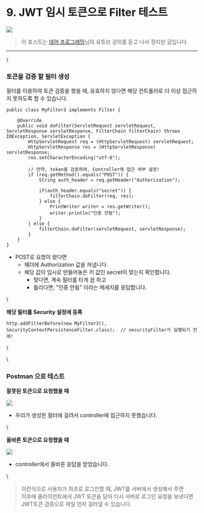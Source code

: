# 9. JWT 임시 토큰으로 Filter 테스트



![](https://blog.kakaocdn.net/dn/kQPO5/btrjvskOVI9/GsDVHJ4GQxowtvwkf8TKok/img.png)

> 이 포스트는 [데어 프로그래밍](https://www.youtube.com/channel/UCVrhnbfe78ODeQglXtT1Elw)님의 유튜브 강의를 듣고 나서 정리한 글입니다.

***

\


### 토큰을 검증 할 필터 생성

필터를 이용하여 토큰 검증을 했을 때, 유효하지 않다면 해당 컨트롤러로 더 이상 접근하지 못하도록 할 수 있습니다.

```
public class MyFilter3 implements Filter {

    @Override
    public void doFilter(ServletRequest servletRequest, ServletResponse servletResponse, FilterChain filterChain) throws IOException, ServletException {
        HttpServletRequest req = (HttpServletRequest) servletRequest;
        HttpServletResponse res = (HttpServletResponse) servletResponse;
        res.setCharacterEncoding("utf-8");

        // 만약, token을 검증하여, Controller에 접근 여부 설정!
        if (req.getMethod().equals("POST")) {
            String auth_header = req.getHeader("Authorization");

            if(auth_header.equals("secret")) {
                filterChain.doFilter(req, res);
            } else {
                PrintWriter writer = res.getWriter();
                writer.println("인증 안됨");
            }
        } else {
        	filterChain.doFilter(servletRequest, servletResponse);
        }
    }
}
```

* POST로 요청이 왔다면
  * 헤더에 Authorization 값을 꺼냅니다.
  * 해당 값이 임시로 만들어놓은 키 값인 secret이 맞는지 확인합니다.
    * 맞다면, 계속 필터를 타게 끔 하고
    * 틀리다면, "인증 안됨" 이라는 메세지를 응답합니다.

\


**해당 필터를 Security 설정에 등록**

```
http.addFilterBefore(new MyFilter3(), SecurityContextPersistenceFilter.class);  // securityFilter가 실행되기 전에!
```

\


\


### Postman 으로 테스트

**잘못된 토큰으로 요청했을 때**

![](https://blog.kakaocdn.net/dn/cMaOfM/btrjvSjpYps/i8aiWiztabafgkREp8huoK/img.png)

* 우리가 생성한 필터에 걸려서 controller에 접근하지 못했습니다.

\


**올바른 토큰으로 요청했을 때**

![](https://blog.kakaocdn.net/dn/z0BXv/btrjxc2ZQ39/wkNeJ7T0IfnC78lqR4ayw1/img.png)

* controller에서 올바른 응답을 받았습니다.

\


> 이런식으로 사용자가 최초로 로그인할 때, JWT를 서버에서 생성해서 주면\
> 이후에 클라이언트에서 JWT 토큰을 담아 다시 서버로 로그인 요청을 보낸다면 JWT토큰 검증으로 제일 먼저 걸러낼 수 있습니다.

